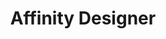 ---
title: Affinity Designer
intro: New(ish) vector design software from Affinity, roughly equivalent to Illustrator.
link: https://affinity.serif.com/en-gb/designer/
category:
- Visual design
- Wireframing

image: "affinity.png"
---